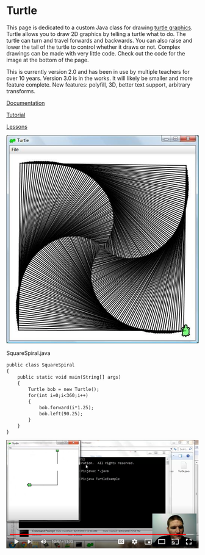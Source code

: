 # Turtle
This page is dedicated to a custom Java class for drawing [turtle graphics](https://en.wikipedia.org/wiki/Turtle_graphics).  Turtle allows you to draw 2D graphics by telling a turtle what to do.  The turtle can turn and travel forwards and backwards.  You can also raise and lower the tail of the turtle to control whether it draws or not.  Complex drawings can be made with very little code.  Check out the code for the image at the bottom of the page.  

This is currently version 2.0 and has been in use by multiple teachers for over 10 years.  Version 3.0 is in the works.  It will likely be smaller and more feature complete.  New features: polyfill, 3D, better text support, arbitrary transforms.

[Documentation](https://sites.google.com/a/asmsa.org/java-turtle/turtle-documentation-api)

[Tutorial](https://en.wikipedia.org/wiki/Turtle_graphics)

[Lessons](https://sites.google.com/a/asmsa.org/java-turtle/tutorial)

![Square Spiral](squareSpiral.jpg)

SquareSpiral.java
```
public class SquareSpiral
{
    public static void main(String[] args) 
    {
        Turtle bob = new Turtle();
        for(int i=0;i<360;i++)
        {
            bob.forward(i*1.25);
            bob.left(90.25);
        }
    }
}
```

[![Turtle Video](turtleVideo.png)](https://youtu.be/Q84fbxt48OI)
